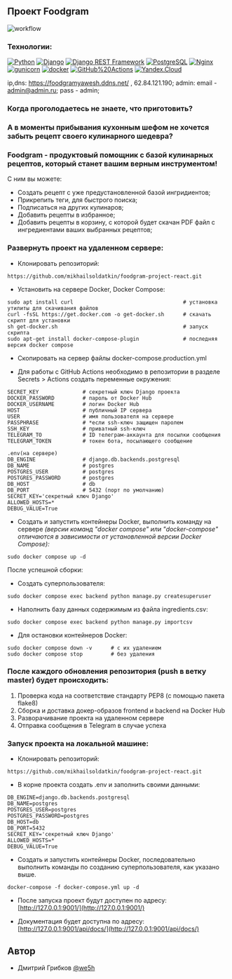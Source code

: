 ## Проект Foodgram

![workflow](https://github.com/mikhailsoldatkin/foodgram-project-react/actions/workflows/foodgram_workflow.yml/badge.svg)
### Технологии:

[![Python](https://img.shields.io/badge/-Python-464646?style=flat-square&logo=Python)](https://www.python.org/)
[![Django](https://img.shields.io/badge/-Django-464646?style=flat-square&logo=Django)](https://www.djangoproject.com/)
[![Django REST Framework](https://img.shields.io/badge/-Django%20REST%20Framework-464646?style=flat-square&logo=Django%20REST%20Framework)](https://www.django-rest-framework.org/)
[![PostgreSQL](https://img.shields.io/badge/-PostgreSQL-464646?style=flat-square&logo=PostgreSQL)](https://www.postgresql.org/)
[![Nginx](https://img.shields.io/badge/-NGINX-464646?style=flat-square&logo=NGINX)](https://nginx.org/ru/)
[![gunicorn](https://img.shields.io/badge/-gunicorn-464646?style=flat-square&logo=gunicorn)](https://gunicorn.org/)
[![docker](https://img.shields.io/badge/-Docker-464646?style=flat-square&logo=docker)](https://www.docker.com/)
[![GitHub%20Actions](https://img.shields.io/badge/-GitHub%20Actions-464646?style=flat-square&logo=GitHub%20actions)](https://github.com/features/actions)
[![Yandex.Cloud](https://img.shields.io/badge/-Yandex.Cloud-464646?style=flat-square&logo=Yandex.Cloud)](https://cloud.yandex.ru/)

ip,dns: https://foodgramyawesh.ddns.net/ , 62.84.121.190;
admin: email - admin@admin.ru; pass - admin;

### Когда проголодаетесь не знаете, что приготовить?
### А в моменты прибывания кухонным шефом не хочется забыть рецепт своего кулинарного шедевра? 
### Foodgram - продуктовый помощник с базой кулинарных рецептов, который станет вашим верным инструментом!
С ним вы можете:
- Создать рецепт с уже предустановленной базой ингридиентов;
- Прикрепить теги, для быстрого поиска;
- Подписаться на других кулинаров;
- Добавить рецепты в избранное;
- Добавить рецепты в корзину, с которой будет скачан PDF файл с ингредиентами ваших выбранных рецептов;


### Развернуть проект на удаленном сервере:

- Клонировать репозиторий:
```
https://github.com/mikhailsoldatkin/foodgram-project-react.git
```

- Установить на сервере Docker, Docker Compose:

```
sudo apt install curl                                   # установка утилиты для скачивания файлов
curl -fsSL https://get.docker.com -o get-docker.sh      # скачать скрипт для установки
sh get-docker.sh                                        # запуск скрипта
sudo apt-get install docker-compose-plugin              # последняя версия docker compose
```

- Скопировать на сервер файлы docker-compose.production.yml

- Для работы с GitHub Actions необходимо в репозитории в разделе Secrets > Actions создать переменные окружения:
```
SECRET_KEY              # секретный ключ Django проекта
DOCKER_PASSWORD         # пароль от Docker Hub
DOCKER_USERNAME         # логин Docker Hub
HOST                    # публичный IP сервера
USER                    # имя пользователя на сервере
PASSPHRASE              # *если ssh-ключ защищен паролем
SSH_KEY                 # приватный ssh-ключ
TELEGRAM_TO             # ID телеграм-аккаунта для посылки сообщения
TELEGRAM_TOKEN          # токен бота, посылающего сообщение

.env(на сервере)
DB_ENGINE               # django.db.backends.postgresql
DB_NAME                 # postgres
POSTGRES_USER           # postgres
POSTGRES_PASSWORD       # postgres
DB_HOST                 # db
DB_PORT                 # 5432 (порт по умолчанию)
SECRET_KEY='секретный ключ Django'
ALLOWED_HOSTS=*
DEBUG_VALUE=True
```

- Создать и запустить контейнеры Docker, выполнить команду на сервере
*(версии команд "docker compose" или "docker-compose" отличаются в зависимости от установленной версии Docker Compose):*
```
sudo docker compose up -d
```

После успешной сборки:

- Создать суперпользователя:
```
sudo docker compose exec backend python manage.py createsuperuser
```

- Наполнить базу данных содержимым из файла ingredients.csv:
```
sudo docker compose exec backend python manage.py importcsv
```

- Для остановки контейнеров Docker:
```
sudo docker compose down -v      # с их удалением
sudo docker compose stop         # без удаления
```

### После каждого обновления репозитория (push в ветку master) будет происходить:

1. Проверка кода на соответствие стандарту PEP8 (с помощью пакета flake8)
2. Сборка и доставка докер-образов frontend и backend на Docker Hub
3. Разворачивание проекта на удаленном сервере
4. Отправка сообщения в Telegram в случае успеха

### Запуск проекта на локальной машине:

- Клонировать репозиторий:
```
https://github.com/mikhailsoldatkin/foodgram-project-react.git
```

- В корне проекта создать .env и заполнить своими данными:
```
DB_ENGINE=django.db.backends.postgresql
DB_NAME=postgres
POSTGRES_USER=postgres
POSTGRES_PASSWORD=postgres
DB_HOST=db
DB_PORT=5432
SECRET_KEY='секретный ключ Django'
ALLOWED_HOSTS=*
DEBUG_VALUE=True

```

- Создать и запустить контейнеры Docker, последовательно выполнить команды по
созданию суперпользователя, как указано выше.
```
docker-compose -f docker-compose.yml up -d
```


- После запуска проект будут доступен по адресу: [http://127.0.0.1:9001/](http://127.0.0.1:9001/)


- Документация будет доступна по адресу: [http://127.0.0.1:9001/api/docs/](http://127.0.0.1:9001/api/docs/)

## Автор

- Дмитрий Грибков [@we5h](https://www.github.com/we5h)
